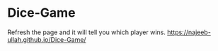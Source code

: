 # Dice-Game

Refresh the page and it will tell you which player wins.
https://najeeb-ullah.github.io/Dice-Game/
